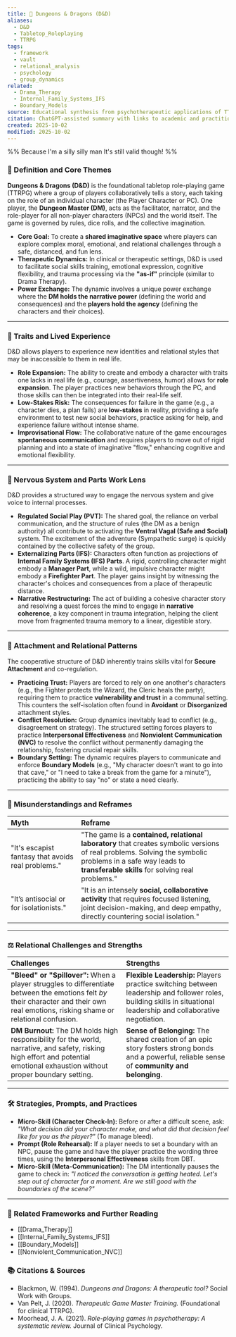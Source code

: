```yaml
---
title: 🐉 Dungeons & Dragons (D&D)
aliases:
  - D&D
  - Tabletop_Roleplaying
  - TTRPG
tags:
  - framework
  - vault
  - relational_analysis
  - psychology
  - group_dynamics
related:
  - Drama_Therapy
  - Internal_Family_Systems_IFS
  - Boundary_Models
source: Educational synthesis from psychotherapeutic applications of TTRPGs
citation: ChatGPT-assisted summary with links to academic and practitioner materials
created: 2025-10-02
modified: 2025-10-02
---
```


<!-- @format -->

%%
Because I'm a silly silly man
It's still valid though!
%%

### 🧩 Definition and Core Themes

**Dungeons & Dragons (D&D)** is the foundational tabletop role-playing game (TTRPG) where a group of players collaboratively tells a story, each taking on the role of an individual character (the Player Character or PC). One player, the **Dungeon Master (DM)**, acts as the facilitator, narrator, and the role-player for all non-player characters (NPCs) and the world itself. The game is governed by rules, dice rolls, and the collective imagination.

- **Core Goal:** To create a **shared imaginative space** where players can explore complex moral, emotional, and relational challenges through a safe, distanced, and fun lens.
- **Therapeutic Dynamics:** In clinical or therapeutic settings, D&D is used to facilitate social skills training, emotional expression, cognitive flexibility, and trauma processing via the **"as-if"** principle (similar to Drama Therapy).
- **Power Exchange:** The dynamic involves a unique power exchange where the **DM holds the narrative power** (defining the world and consequences) and the **players hold the agency** (defining the characters and their choices).

---

### 🌿 Traits and Lived Experience

D&D allows players to experience new identities and relational styles that may be inaccessible to them in real life.

- **Role Expansion:** The ability to create and embody a character with traits one lacks in real life (e.g., courage, assertiveness, humor) allows for **role expansion**. The player practices new behaviors through the PC, and those skills can then be integrated into their real-life self.
- **Low-Stakes Risk:** The consequences for failure in the game (e.g., a character dies, a plan fails) are **low-stakes** in reality, providing a safe environment to test new social behaviors, practice asking for help, and experience failure without intense shame.
- **Improvisational Flow:** The collaborative nature of the game encourages **spontaneous communication** and requires players to move out of rigid planning and into a state of imaginative "flow," enhancing cognitive and emotional flexibility.

---

### 🧠 Nervous System and Parts Work Lens

D&D provides a structured way to engage the nervous system and give voice to internal processes.

- **Regulated Social Play (PVT):** The shared goal, the reliance on verbal communication, and the structure of rules (the DM as a benign authority) all contribute to activating the **Ventral Vagal (Safe and Social)** system. The excitement of the adventure (Sympathetic surge) is quickly contained by the collective safety of the group.
- **Externalizing Parts (IFS):** Characters often function as projections of **Internal Family Systems (IFS) Parts**. A rigid, controlling character might embody a **Manager Part**, while a wild, impulsive character might embody a **Firefighter Part**. The player gains insight by witnessing the character's choices and consequences from a place of therapeutic distance.
- **Narrative Restructuring:** The act of building a cohesive character story and resolving a quest forces the mind to engage in **narrative coherence**, a key component in trauma integration, helping the client move from fragmented trauma memory to a linear, digestible story.

---

### 💞 Attachment and Relational Patterns

The cooperative structure of D&D inherently trains skills vital for **Secure Attachment** and co-regulation.

- **Practicing Trust:** Players are forced to rely on one another's characters (e.g., the Fighter protects the Wizard, the Cleric heals the party), requiring them to practice **vulnerability and trust** in a communal setting. This counters the self-isolation often found in **Avoidant** or **Disorganized** attachment styles.
- **Conflict Resolution:** Group dynamics inevitably lead to conflict (e.g., disagreement on strategy). The structured setting forces players to practice **Interpersonal Effectiveness** and **Nonviolent Communication (NVC)** to resolve the conflict without permanently damaging the relationship, fostering crucial repair skills.
- **Boundary Setting:** The dynamic requires players to communicate and enforce **Boundary Models** (e.g., "My character doesn't want to go into that cave," or "I need to take a break from the game for a minute"), practicing the ability to say "no" or state a need clearly.

---

### 🔄 Misunderstandings and Reframes

| Myth                                               | Reframe                                                                                                                                                                                                       |
| :------------------------------------------------- | :------------------------------------------------------------------------------------------------------------------------------------------------------------------------------------------------------------ |
| "It's escapist fantasy that avoids real problems." | "The game is a **contained, relational laboratory** that creates symbolic versions of real problems. Solving the symbolic problems in a safe way leads to **transferable skills** for solving real problems." |
| "It’s antisocial or for isolationists."            | "It is an intensely **social, collaborative activity** that requires focused listening, joint decision-making, and deep empathy, directly countering social isolation."                                       |

---

### ⚖️ Relational Challenges and Strengths

| Challenges                                                                                                                                                                              | Strengths                                                                                                                                                           |
| :-------------------------------------------------------------------------------------------------------------------------------------------------------------------------------------- | :------------------------------------------------------------------------------------------------------------------------------------------------------------------ |
| **"Bleed" or "Spillover":** When a player struggles to differentiate between the emotions felt _by_ their character and their own real emotions, risking shame or relational confusion. | **Flexible Leadership:** Players practice switching between leadership and follower roles, building skills in situational leadership and collaborative negotiation. |
| **DM Burnout:** The DM holds high responsibility for the world, narrative, and safety, risking high effort and potential emotional exhaustion without proper boundary setting.          | **Sense of Belonging:** The shared creation of an epic story fosters strong bonds and a powerful, reliable sense of **community and belonging**.                    |

---

### 🛠️ Strategies, Prompts, and Practices

- **Micro-Skill (Character Check-In):** Before or after a difficult scene, ask: _"What decision did your character make, and what did that decision feel like for you as the player?"_ (To manage bleed).
- **Prompt (Role Rehearsal):** If a player needs to set a boundary with an NPC, pause the game and have the player practice the wording three times, using the **Interpersonal Effectiveness** skills from DBT.
- **Micro-Skill (Meta-Communication):** The DM intentionally pauses the game to check in: _"I noticed the conversation is getting heated. Let's step out of character for a moment. Are we still good with the boundaries of the scene?"_

---

### 🔗 Related Frameworks and Further Reading

- [[Drama_Therapy]]
- [[Internal_Family_Systems_IFS]]
- [[Boundary_Models]]
- [[Nonviolent_Communication_NVC]]

### 📚 Citations & Sources

- Blackmon, W. (1994). _Dungeons and Dragons: A therapeutic tool?_ Social Work with Groups.
- Van Pelt, J. (2020). _Therapeutic Game Master Training._ (Foundational for clinical TTRPG).
- Moorhead, J. A. (2021). _Role-playing games in psychotherapy: A systematic review._ Journal of Clinical Psychology.
